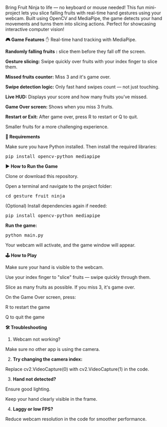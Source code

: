 Bring Fruit Ninja to life — no keyboard or mouse needed! This fun mini-project lets you slice falling fruits with real-time hand gestures using your webcam. Built using OpenCV and MediaPipe, the game detects your hand movements and turns them into slicing actions. Perfect for showcasing interactive computer vision!

**🎮 Game Features**
✋ Real-time hand tracking with MediaPipe.

**Randomly falling fruits :** slice them before they fall off the screen.

**Gesture slicing:** Swipe quickly over fruits with your index finger to slice them.

**Missed fruits counter:** Miss 3 and it's game over.

**Swipe detection logic:** Only fast hand swipes count — not just touching.

**Live HUD:** Displays your score and how many fruits you’ve missed.

**Game Over screen:** Shows when you miss 3 fruits.

**Restart or Exit:** After game over, press R to restart or Q to quit.

Smaller fruits for a more challenging experience.

**🧰 Requirements**

Make sure you have Python installed. Then install the required libraries:

<pre>pip install opencv-python mediapipe</pre>

**▶ How to Run the Game**

Clone or download this repository.

Open a terminal and navigate to the project folder:

<pre>cd gesture_fruit_ninja</pre>
(Optional) Install dependencies again if needed:

<pre>pip install opencv-python mediapipe</pre>

**Run the game:**

<pre>python main.py</pre>

Your webcam will activate, and the game window will appear.

**🕹 How to Play**

Make sure your hand is visible to the webcam.

Use your index finger to "slice" fruits — swipe quickly through them.

Slice as many fruits as possible. If you miss 3, it's game over.

On the Game Over screen, press:

R to restart the game

Q to quit the game

**🛠 Troubleshooting**

1. Webcam not working?

Make sure no other app is using the camera.

2. **Try changing the camera index:**

Replace cv2.VideoCapture(0) with cv2.VideoCapture(1) in the code.

3. **Hand not detected?**

Ensure good lighting.

Keep your hand clearly visible in the frame.

4. **Laggy or low FPS?**

Reduce webcam resolution in the code for smoother performance.
